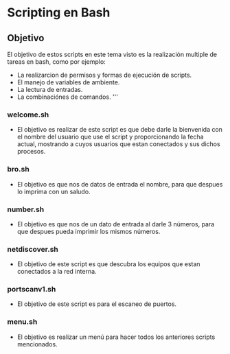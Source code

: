 # Scripting en Bash

## Objetivo
El objetivo de estos scripts en este tema visto es la realización multiple de tareas en bash, como por ejemplo:
- La realizarcion de permisos y formas de ejecución de scripts.
- El manejo de variables de ambiente.
- La lectura de entradas.
- La combinaciónes de comandos.
'''
### welcome.sh
- El objetivo es realizar de este script es que debe darle la bienvenida con el nombre del usuario que use el script y proporcionando la fecha actual, mostrando a cuyos usuarios que estan conectados y sus dichos procesos.
### bro.sh
- El objetivo es que nos de datos de entrada el nombre, para que despues lo imprima con un saludo.
### number.sh
- El objetivo es que nos de un dato de entrada al darle 3 números, para que despues pueda imprimir los mismos números.
### netdiscover.sh 
- El objetivo de este script es que descubra los equipos que estan conectados a la red interna.
### portscanv1.sh 
- El objetivo de este script es para el escaneo de puertos. 
### menu.sh 
- El objetivo es realizar un menú para hacer todos los anteriores scripts mencionados.
